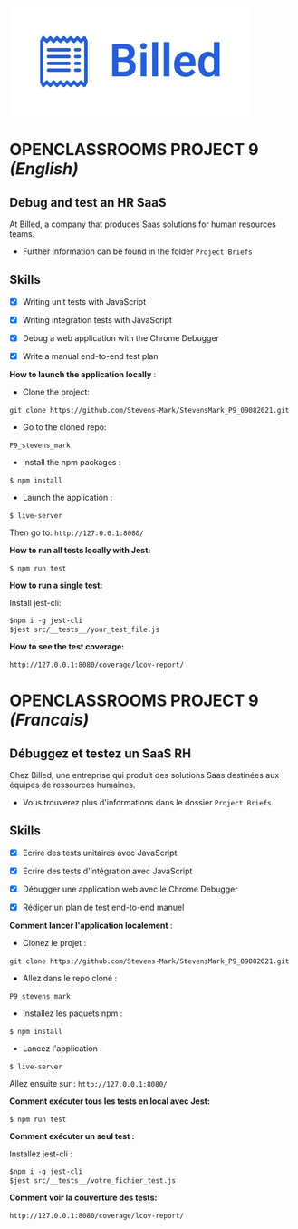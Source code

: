 ![Billed](/src/assets/images/Billed.jpg)

# OPENCLASSROOMS PROJECT 9 *(English)*

## Debug and test an HR SaaS

At Billed, a company that produces Saas solutions for human resources teams.

- Further information can be found in  the folder `Project Briefs`

## Skills

- [x] Writing unit tests with JavaScript
- [x] Writing integration tests with JavaScript
- [x] Debug a web application with the Chrome Debugger
- [x] Write a manual end-to-end test plan



**How to launch the application locally** :

- Clone the project:

`git clone https://github.com/Stevens-Mark/StevensMark_P9_09082021.git`


- Go to the cloned repo:

`P9_stevens_mark`

- Install the npm packages : 


`$ npm install`


- Launch the application :

`$ live-server`


Then go to: `http://127.0.0.1:8080/`


**How to run all tests locally with Jest:**

`$ npm run test`

**How to run a single test:**

Install jest-cli:

```
$npm i -g jest-cli
$jest src/__tests__/your_test_file.js
```

**How to see the test coverage:**

`http://127.0.0.1:8080/coverage/lcov-report/`





# OPENCLASSROOMS PROJECT 9 *(Francais)*

## Débuggez et testez un SaaS RH

Chez Billed, une entreprise qui produit des solutions Saas destinées aux équipes de ressources humaines.

- Vous trouverez plus d'informations dans le dossier `Project Briefs`.

## Skills

- [x] Ecrire des tests unitaires avec JavaScript
- [x] Ecrire des tests d'intégration avec JavaScript
- [x] Débugger une application web avec le Chrome Debugger
- [x] Rédiger un plan de test end-to-end manuel



**Comment lancer l'application localement** :

- Clonez le projet :

`git clone https://github.com/Stevens-Mark/StevensMark_P9_09082021.git`


- Allez dans le repo cloné :

`P9_stevens_mark`

- Installez les paquets npm : 


`$ npm install`


- Lancez l'application :

`$ live-server`


Allez ensuite sur : `http://127.0.0.1:8080/`


**Comment exécuter tous les tests en local avec Jest:**

`$ npm run test`

**Comment exécuter un seul test :**

Installez jest-cli :

```
$npm i -g jest-cli
$jest src/__tests__/votre_fichier_test.js
```

**Comment voir la couverture des tests:**

`http://127.0.0.1:8080/coverage/lcov-report/`



